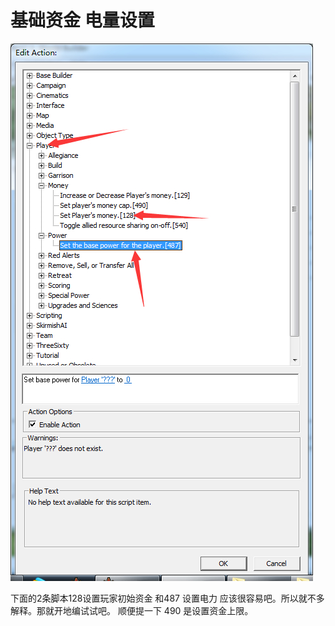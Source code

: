 # 基础资金 电量设置

![img.png](./img.png)

下面的2条脚本128设置玩家初始资金 和487 设置电力 应该很容易吧。所以就不多解释。那就开地编试试吧。
顺便提一下 490 是设置资金上限。